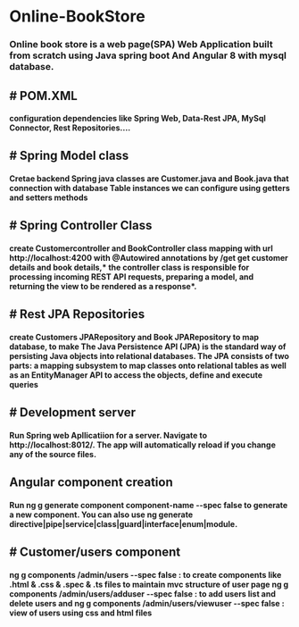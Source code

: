 # Online-BookStore
<h3>Online book store is a web page(SPA) Web Application built from scratch using Java spring boot And Angular 8 with mysql database.</h3>
<h2># POM.XML</h2>
<h4>configuration dependencies like Spring Web, Data-Rest JPA, MySql Connector, Rest Repositories....</h4>
 <h2># Spring Model class </h2>
<h4>Cretae backend Spring java classes are Customer.java and Book.java that connection with database Table instances we can configure using getters and setters methods</h4>
<h2># Spring Controller Class</h2>
<h4>create Customercontroller and BookController class mapping with url http://localhost:4200  with @Autowired annotations by  /get get customer details and book details,* the controller class is responsible for processing incoming REST API requests, preparing a model, and returning the view to be rendered as a response*.</h4>
<h2># Rest JPA Repositories</h2>
<h4>create Customers JPARepository and Book JPARepository to map database, to make The Java Persistence API (JPA) is the standard way of persisting Java objects into relational databases. The JPA consists of two parts: a mapping subsystem to map classes onto relational tables as well as an EntityManager API to access the objects, define and execute queries</h4>
<h2># Development server</h2>
<h4>Run Spring web Apllicatiion  for a server. Navigate to http://localhost:8012/. The app will automatically reload if you change any of the source files.</h4>
<h2>Angular component creation</h2>
<h4>Run ng g generate component component-name --spec false to generate a new component. You can also use ng generate directive|pipe|service|class|guard|interface|enum|module.</h4>
<h2># Customer/users component </h2>
<h4> ng g  components /admin/users --spec false : to create components like .html & .css & .spec & .ts files  to maintain mvc structure of user page 
ng g components /admin/users/adduser --spec false : to add users list and delete  users and ng g components /admin/users/viewuser --spec false : view of users using css and html files  <h4>




  
